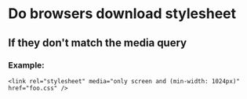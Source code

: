 # Do browsers download stylesheet
## If they don't match the media query

### Example:

```
<link rel="stylesheet" media="only screen and (min-width: 1024px)" href="foo.css" />
```

